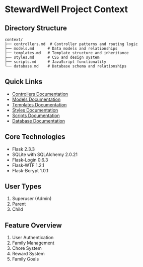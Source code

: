 # StewardWell Project Context

## Directory Structure
```
context/
├── controllers.md  # Controller patterns and routing logic
├── models.md      # Data models and relationships
├── templates.md   # Template structure and inheritance
├── styles.md      # CSS and design system
├── scripts.md     # JavaScript functionality
└── database.md    # Database schema and relationships
```

## Quick Links
- [Controllers Documentation](controllers.md)
- [Models Documentation](models.md)
- [Templates Documentation](templates.md)
- [Styles Documentation](styles.md)
- [Scripts Documentation](scripts.md)
- [Database Documentation](database.md)

## Core Technologies
- Flask 2.3.3
- SQLite with SQLAlchemy 2.0.21
- Flask-Login 0.6.3
- Flask-WTF 1.2.1
- Flask-Bcrypt 1.0.1

## User Types
1. Superuser (Admin)
2. Parent
3. Child

## Feature Overview
1. User Authentication
2. Family Management
3. Chore System
4. Reward System
5. Family Goals 